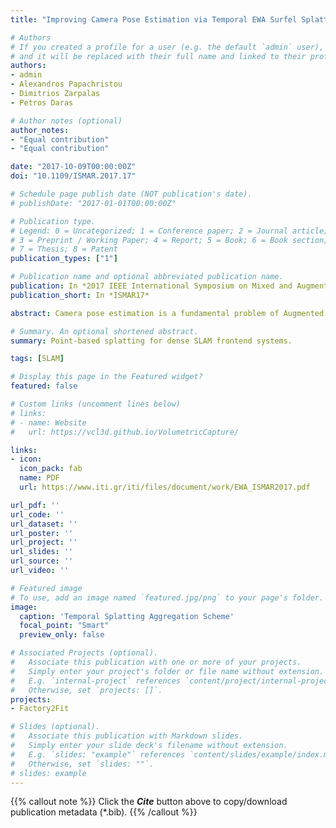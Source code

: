 ```yaml
---
title: "Improving Camera Pose Estimation via Temporal EWA Surfel Splatting"

# Authors
# If you created a profile for a user (e.g. the default `admin` user), write the username (folder name) here 
# and it will be replaced with their full name and linked to their profile.
authors:
- admin
- Alexandros Papachristou
- Dimitrios Zarpalas
- Petros Daras

# Author notes (optional)
author_notes:
- "Equal contribution"
- "Equal contribution"

date: "2017-10-09T00:00:00Z"
doi: "10.1109/ISMAR.2017.17"

# Schedule page publish date (NOT publication's date).
# publishDate: "2017-01-01T00:00:00Z"

# Publication type.
# Legend: 0 = Uncategorized; 1 = Conference paper; 2 = Journal article;
# 3 = Preprint / Working Paper; 4 = Report; 5 = Book; 6 = Book section;
# 7 = Thesis; 8 = Patent
publication_types: ["1"]

# Publication name and optional abbreviated publication name.
publication: In *2017 IEEE International Symposium on Mixed and Augmented Reality (ISMAR)*
publication_short: In *ISMAR17*

abstract: Camera pose estimation is a fundamental problem of Augmented Reality and 3D reconstruction systems. Recently, despite the new better performing direct methods being developed, state-of-the-art methods are still estimating erroneous poses due to sensor noise, environmental conditions and challenging trajectories. Adding a back-end mapping process, SLAM systems achieve better performance and are more robust, but require higher computational resources, limiting their applicability. Therefore, lighter solutions to improve the accuracy of pose estimates are required. In this work we demonstrate the effectiveness of lighter data structures, namely surface elements, and exploit the temporality of sensor data streams to accumulate moving camera frames and improve tracking. This representation allows us to splat a photometric and geometric model simultaneously and use it to improve the performance of dense RGB-D camera pose estimation methods. Exploiting Elliptical Weighted Average splatting to produce high quality photometric results also allows us to detect erroneous poses through a novel visual quality analysis process. We show evidence of the EWA temporal model's effectiveness in publicly available datasets and argue that point-based representations are a good candidate for building lighter systems that should be further explored.

# Summary. An optional shortened abstract.
summary: Point-based splatting for dense SLAM frontend systems.

tags: [SLAM]

# Display this page in the Featured widget?
featured: false

# Custom links (uncomment lines below)
# links:
# - name: Website
#   url: https://vcl3d.github.io/VolumetricCapture/

links:
- icon:
  icon_pack: fab
  name: PDF
  url: https://www.iti.gr/iti/files/document/work/EWA_ISMAR2017.pdf

url_pdf: ''
url_code: ''
url_dataset: ''
url_poster: ''
url_project: ''
url_slides: ''
url_source: ''
url_video: ''

# Featured image
# To use, add an image named `featured.jpg/png` to your page's folder. 
image:
  caption: 'Temporal Splatting Aggregation Scheme'
  focal_point: "Smart"
  preview_only: false

# Associated Projects (optional).
#   Associate this publication with one or more of your projects.
#   Simply enter your project's folder or file name without extension.
#   E.g. `internal-project` references `content/project/internal-project/index.md`.
#   Otherwise, set `projects: []`.
projects:
- Factory2Fit

# Slides (optional).
#   Associate this publication with Markdown slides.
#   Simply enter your slide deck's filename without extension.
#   E.g. `slides: "example"` references `content/slides/example/index.md`.
#   Otherwise, set `slides: ""`.
# slides: example
---
```


{{% callout note %}}
Click the ***Cite*** button above to copy/download publication metadata (*.bib).
{{% /callout %}}

<!-- 
{{% callout note %}}
Create your slides in Markdown - click the *Slides* button to check out the example.
{{% /callout %}}

Supplementary notes can be added here, including [code, math, and images](https://wowchemy.com/docs/writing-markdown-latex/). 
-->

